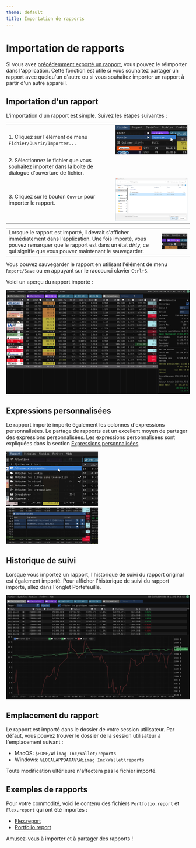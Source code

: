 ```yaml
---
theme: default
title: Importation de rapports
---
```


Importation de rapports
=======================

Si vous avez [précédemment exporté un rapport](./report_export.md), vous pouvez le réimporter dans l'application. Cette fonction est utile si vous souhaitez partager un rapport avec quelqu'un d'autre ou si vous souhaitez importer un rapport à partir d'un autre appareil.

## Importation d'un rapport

L'importation d'un rapport est simple. Suivez les étapes suivantes :

| | |
|:---|:---:|
| 1. Cliquez sur l'élément de menu `Fichier/Ouvrir/Importer...` | ![Importer un rapport](./img/report_import_01.png) | 
| 2. Sélectionnez le fichier que vous souhaitez importer dans la boîte de dialogue d'ouverture de fichier. | |
| 3. Cliquez sur le bouton `Ouvrir` pour importer le rapport. | ![Importer un rapport](./img/report_import_02.png) |

| | |
|:---|:---:|
| Lorsque le rapport est importé, il devrait s'afficher immédiatement dans l'application. Une fois importé, vous pouvez remarquer que le rapport est dans un état *dirty*, ce qui signifie que vous pouvez maintenant le sauvegarder. | <img src="./img/report_import_04.png" width="100%"> |

Vous pouvez sauvegarder le rapport en utilisant l'élément de menu `Report/Save` ou en appuyant sur le raccourci clavier `Ctrl+S`.

Voici un aperçu du rapport importé :

![Rapport d'importation](./img/report_import_03.png)

## Expressions personnalisées

Le rapport importé importe également les colonnes d'expressions personnalisées. Le partage de rapports est un excellent moyen de partager des expressions personnalisées. Les expressions personnalisées sont expliquées dans la section [Expressions personnalisées](./custom_expressions.md).

<img src="./img/report_import_05.png" width="50%">

<img src="./img/report_import_06.png" width="50%">

## Historique de suivi

Lorsque vous importez un rapport, l'historique de suivi du rapport original est également importé. Pour afficher l'historique de suivi du rapport importé, allez dans l'onglet Portefeuille.

![Rapport d'importation](./img/report_import_07.png)

## Emplacement du rapport

Le rapport est importé dans le dossier de votre session utilisateur. Par défaut, vous pouvez trouver le dossier de la session utilisateur à l'emplacement suivant :

- MacOS: `$HOME/Wiimag Inc/Wallet/reports`
- Windows: `%LOCALAPPDATA%\Wiimag Inc\Wallet\reports`

Toute modification ultérieure n'affectera pas le fichier importé. 

## Exemples de rapports

Pour votre commodité, voici le contenu des fichiers `Portfolio.report` et `Flex.report` qui ont été importés :

- <a href="/reports/FLEX.report" download>Flex.report</a>
- <a href="/reports/Portfolio.report" download>Portfolio.report</a>

Amusez-vous à importer et à partager des rapports !

